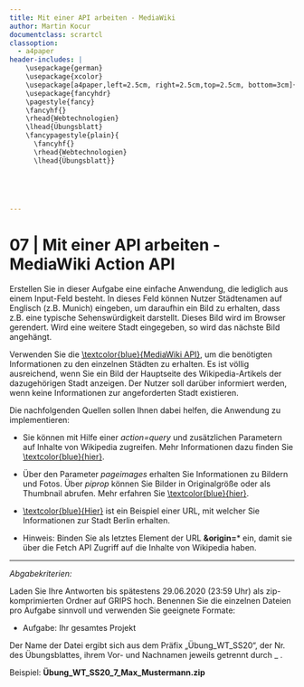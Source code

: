 ```yaml
---
title: Mit einer API arbeiten - MediaWiki
author: Martin Kocur
documentclass: scrartcl
classoption:
  - a4paper
header-includes: |
    \usepackage{german} 
	\usepackage{xcolor}
    \usepackage[a4paper,left=2.5cm, right=2.5cm,top=2.5cm, bottom=3cm]{geometry}
    \usepackage{fancyhdr}
    \pagestyle{fancy}
    \fancyhf{}
    \rhead{Webtechnologien}
    \lhead{Übungsblatt}
    \fancypagestyle{plain}{
      \fancyhf{}
      \rhead{Webtechnologien}
      \lhead{Übungsblatt}}





---
```



# 07 | Mit einer API arbeiten - MediaWiki Action API

Erstellen Sie in dieser Aufgabe eine einfache Anwendung, die lediglich aus einem Input-Feld besteht. In dieses Feld können Nutzer Städtenamen auf Englisch (z.B. Munich) eingeben, um daraufhin ein Bild zu erhalten, dass z.B. eine typische Sehenswürdigkeit darstellt. Dieses Bild wird im Browser gerendert. Wird eine weitere Stadt eingegeben, so wird das nächste Bild angehängt.

Verwenden Sie die  [\textcolor{blue}{MediaWiki API}](https://www.mediawiki.org/wiki/API:Main_page), um die benötigten Informationen zu den einzelnen Städten zu erhalten. Es ist völlig ausreichend, wenn Sie ein Bild der Hauptseite des Wikipedia-Artikels der dazugehörigen Stadt anzeigen. Der Nutzer soll darüber informiert werden, wenn keine Informationen zur angeforderten Stadt existieren.

Die nachfolgenden Quellen sollen Ihnen dabei helfen, die Anwendung zu implementieren:

- Sie können mit Hilfe einer *action=query* und zusätzlichen Parametern auf Inhalte von Wikipedia zugreifen. Mehr Informationen dazu finden Sie [\textcolor{blue}{hier}](https://www.mediawiki.org/w/api.php?action=help&modules=query).

- Über den Parameter _pageimages_ erhalten Sie Informationen zu Bildern und Fotos. Über _piprop_ können Sie Bilder in Originalgröße oder als Thumbnail abrufen. Mehr erfahren Sie [\textcolor{blue}{hier}](https://www.mediawiki.org/wiki/Extension:PageImages).

- [\textcolor{blue}{Hier}](https://en.wikipedia.org/w/api.php?action=query&titles=Berlin&format=json&indexpageids&prop=images&prop=pageimages&piprop=original) ist ein Beispiel einer URL, mit welcher Sie Informationen zur Stadt Berlin erhalten. 

- Hinweis: Binden Sie als letztes Element der URL **&origin=*** ein, damit sie über die Fetch API Zugriff auf die Inhalte von Wikipedia haben. 

  



------

*Abgabekriterien:*

Laden Sie Ihre Antworten bis spätestens 29.06.2020 (23:59 Uhr) als zip-komprimierten Ordner auf GRIPS hoch. Benennen Sie die einzelnen Dateien pro Aufgabe sinnvoll und verwenden Sie geeignete Formate:

- Aufgabe: Ihr gesamtes Projekt


Der Name der Datei ergibt sich aus dem Präfix „Übung_WT_SS20“, der Nr. des Übungsblattes, ihrem Vor- und Nachnamen jeweils getrennt durch _ .

 

Beispiel: **Übung_WT_SS20_7_Max_Mustermann.zip**

